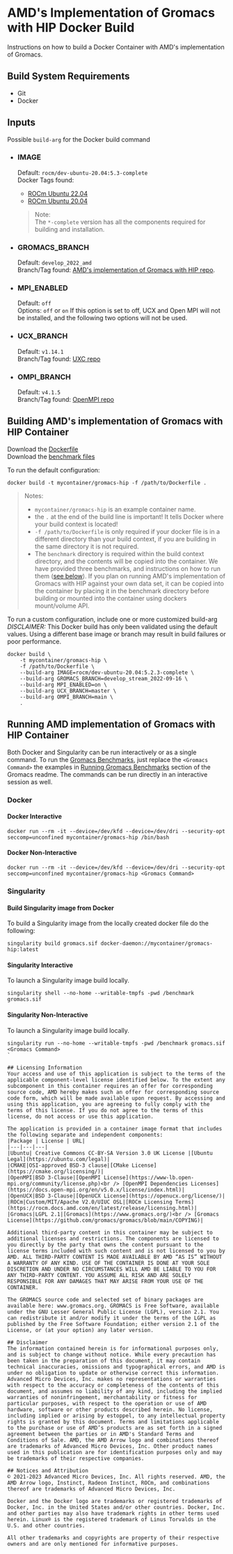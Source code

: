 # AMD's Implementation of Gromacs with HIP Docker Build
Instructions on how to build a Docker Container with AMD's implementation of Gromacs.

## Build System Requirements
- Git
- Docker

## Inputs
Possible `build-arg` for the Docker build command  

- ### IMAGE
    Default: `rocm/dev-ubuntu-20.04:5.3-complete`  
    Docker Tags found: 
    - [ROCm Ubuntu 22.04](https://hub.docker.com/r/rocm/dev-ubuntu-22.04)
    - [ROCm Ubuntu 20.04](https://hub.docker.com/r/rocm/dev-ubuntu-20.04)
    > Note:  
    > The `*-complete` version has all the components required for building and installation. 

- ### GROMACS_BRANCH
    Default: `develop_2022_amd`  
    Branch/Tag found: [AMD's implementation of Gromacs with HIP repo](https://github.com/ROCmSoftwarePlatform/Gromacs).

- ### MPI_ENABLED
    Default: `off`  
    Options: `off` or `on`
    If this option is set to off, UCX and Open MPI will not be installed, and the following two options will not be used.

- ### UCX_BRANCH
    Default: `v1.14.1`  
    Branch/Tag found: [UXC repo](https://github.com/openucx/ucx)

- ### OMPI_BRANCH
    Default: `v4.1.5`  
    Branch/Tag found: [OpenMPI repo](https://github.com/open-mpi/ompi)

## Building AMD's implementation of Gromacs with HIP Container
Download the [Dockerfile](/gromacs-docker/docker/Dockerfile)  
Download the [benchmark files](/gromacs-docker/docker/benchmark/) 

To run the default configuration:
```
docker build -t mycontainer/gromacs-hip -f /path/to/Dockerfile . 
```
>Notes:  
>- `mycontainer/gromacs-hip` is an example container name. 
>- the `.` at the end of the build line is important! It tells Docker where your build context is located!
>- `-f /path/to/Dockerfile` is only required if your docker file is in a different directory than your build context, if you are building in the same directory it is not required. 
>- The `benchmark` directory is required within the build context directory, and the contents will be copied into the container. We have provided three benchmarks, and instructions on how to run them ([see below](#running-amd-implementation-of-gromacs-with-hip-container)). If you plan on running AMD's implementation of Gromacs with HIP against your own data set, it can be copied into the container by placing it in the benchmark directory before building or mounted into the container using dockers mount/volume API. 

To run a custom configuration, include one or more customized build-arg  
*DISCLAIMER:* This Docker build has only been validated using the default values. Using a different base image or branch may result in build failures or poor performance.
```
docker build \
    -t mycontainer/gromacs-hip \
    -f /path/to/Dockerfile \
    --build-arg IMAGE=rocm/dev-ubuntu-20.04:5.2.3-complete \
    --build-arg GROMACS_BRANCH=develop_stream_2022-09-16 \
    --build-arg MPI_ENABLED=on \
    --build-arg UCX_BRANCH=master \
    --build-arg OMPI_BRANCH=main \
    . 
```

## Running AMD implementation of Gromacs with HIP Container
Both Docker and Singularity can be run interactively or as a single command.
To run the [Gromacs Benchmarks](/gromacs/README.md#running-gromacs-benchmarks), just replace the `<Gromacs Command>` the examples in [Running Gromacs Benchmarks](/gromacs/README.md#running-gromacs-benchmarks) section of the Gromacs readme. The commands can be run directly in an interactive session as well. 

### Docker

#### Docker Interactive
```
docker run --rm -it --device=/dev/kfd --device=/dev/dri --security-opt seccomp=unconfined mycontainer/gromacs-hip /bin/bash
```
#### Docker Non-Interactive
```
docker run --rm -it --device=/dev/kfd --device=/dev/dri --security-opt seccomp=unconfined mycontainer/gromacs-hip <Gromacs Command>
```

### Singularity 

#### Build Singularity image from Docker
To build a Singularity image from the locally created docker file do the following:
```
singularity build gromacs.sif docker-daemon://mycontainer/gromacs-hip:latest
```

#### Singularity Interactive
To launch a Singularity image build locally.
```
singularity shell --no-home --writable-tmpfs -pwd /benchmark gromacs.sif
```

#### Singularity Non-Interactive
To launch a Singularity image build locally.
```
singularity run --no-home --writable-tmpfs -pwd /benchmark gromacs.sif <Gromacs Command>
`

## Licensing Information
Your access and use of this application is subject to the terms of the applicable component-level license identified below. To the extent any subcomponent in this container requires an offer for corresponding source code, AMD hereby makes such an offer for corresponding source code form, which will be made available upon request. By accessing and using this application, you are agreeing to fully comply with the terms of this license. If you do not agree to the terms of this license, do not access or use this application.

The application is provided in a container image format that includes the following separate and independent components: 
|Package | License | URL|
|---|---|---|
|Ubuntu| Creative Commons CC-BY-SA Version 3.0 UK License |[Ubuntu Legal](https://ubuntu.com/legal)|
|CMAKE|OSI-approved BSD-3 clause|[CMake License](https://cmake.org/licensing/)|
|OpenMPI|BSD 3-Clause|[OpenMPI License](https://www-lb.open-mpi.org/community/license.php)<br /> [OpenMPI Dependencies Licenses](https://docs.open-mpi.org/en/v5.0.x/license/index.html)|
|OpenUCX|BSD 3-Clause|[OpenUCX License](https://openucx.org/license/)|
|ROCm|Custom/MIT/Apache V2.0/UIUC OSL|[ROCm Licensing Terms](https://rocm.docs.amd.com/en/latest/release/licensing.html)|
|Gromacs|LGPL 2.1|[Gromacs](https://www.gromacs.org/)<br /> [Gromacs License](https://github.com/gromacs/gromacs/blob/main/COPYING)|

Additional third-party content in this container may be subject to additional licenses and restrictions. The components are licensed to you directly by the party that owns the content pursuant to the license terms included with such content and is not licensed to you by AMD. ALL THIRD-PARTY CONTENT IS MADE AVAILABLE BY AMD “AS IS” WITHOUT A WARRANTY OF ANY KIND. USE OF THE CONTAINER IS DONE AT YOUR SOLE DISCRETION AND UNDER NO CIRCUMSTANCES WILL AMD BE LIABLE TO YOU FOR ANY THIRD-PARTY CONTENT. YOU ASSUME ALL RISK AND ARE SOLELY RESPONSIBLE FOR ANY DAMAGES THAT MAY ARISE FROM YOUR USE OF THE CONTAINER.

The GROMACS source code and selected set of binary packages are available here: www.gromacs.org. GROMACS is Free Software, available under the GNU Lesser General Public License (LGPL), version 2.1. You can redistribute it and/or modify it under the terms of the LGPL as published by the Free Software Foundation; either version 2.1 of the License, or (at your option) any later version.

## Disclaimer
The information contained herein is for informational purposes only, and is subject to change without notice. While every precaution has been taken in the preparation of this document, it may contain technical inaccuracies, omissions and typographical errors, and AMD is under no obligation to update or otherwise correct this information. Advanced Micro Devices, Inc. makes no representations or warranties with respect to the accuracy or completeness of the contents of this document, and assumes no liability of any kind, including the implied warranties of noninfringement, merchantability or fitness for particular purposes, with respect to the operation or use of AMD hardware, software or other products described herein. No license, including implied or arising by estoppel, to any intellectual property rights is granted by this document. Terms and limitations applicable to the purchase or use of AMD’s products are as set forth in a signed agreement between the parties or in AMD's Standard Terms and Conditions of Sale. AMD, the AMD Arrow logo and combinations thereof are trademarks of Advanced Micro Devices, Inc. Other product names used in this publication are for identification purposes only and may be trademarks of their respective companies.

## Notices and Attribution
© 2021-2023 Advanced Micro Devices, Inc. All rights reserved. AMD, the AMD Arrow logo, Instinct, Radeon Instinct, ROCm, and combinations thereof are trademarks of Advanced Micro Devices, Inc.

Docker and the Docker logo are trademarks or registered trademarks of Docker, Inc. in the United States and/or other countries. Docker, Inc. and other parties may also have trademark rights in other terms used herein. Linux® is the registered trademark of Linus Torvalds in the U.S. and other countries.

All other trademarks and copyrights are property of their respective owners and are only mentioned for informative purposes.
